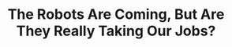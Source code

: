 ---
categories: [articles]
provider_display: www.theatlantic.com
favicon_url: http://cdn.theatlantic.com/static/front/images/favicon.ico
title: The Robots Are Coming, But Are They Really Taking Our Jobs?
source: http://www.theatlantic.com/technology/archive/2014/08/the-robots-are-coming-but-are-they-really-taking-our-jobs/375655/
image: http://cdn.theatlantic.com/static/newsroom/img/mt/2014/08/robot/lead_large.jpg?n9w53e
---